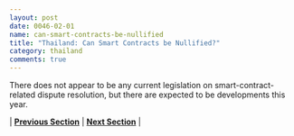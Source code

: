 ```yaml
---
layout: post
date: 0046-02-01
name: can-smart-contracts-be-nullified
title: "Thailand: Can Smart Contracts be Nullified?"
category: thailand
comments: true
---
```


There does not appear to be any current legislation on smart-contract-related dispute resolution, but there are expected to be developments this year.

 


| **[Previous Section](https://neo-project.github.io/global-blockchain-compliance-hub//thailand/thailand-dispute-resolution.html)** | **[Next Section]( https://neo-project.github.io/global-blockchain-compliance-hub//thailand/thailand-suggested-readings.html)** |
